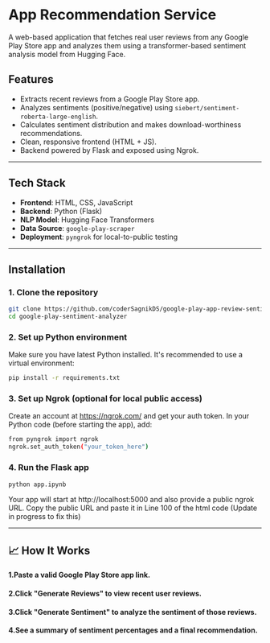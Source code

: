 # App Recommendation Service

A web-based application that fetches real user reviews from any Google Play Store app and analyzes them using a transformer-based sentiment analysis model from Hugging Face.

## Features

- Extracts recent reviews from a Google Play Store app.
- Analyzes sentiments (positive/negative) using `siebert/sentiment-roberta-large-english`.
- Calculates sentiment distribution and makes download-worthiness recommendations.
- Clean, responsive frontend (HTML + JS).
- Backend powered by Flask and exposed using Ngrok.

---

## Tech Stack

- **Frontend**: HTML, CSS, JavaScript
- **Backend**: Python (Flask)
- **NLP Model**: Hugging Face Transformers
- **Data Source**: `google-play-scraper`
- **Deployment**: `pyngrok` for local-to-public testing

---

## Installation

### 1. Clone the repository
```bash
git clone https://github.com/coderSagnikDS/google-play-app-review-sentiment-analyser.git
cd google-play-sentiment-analyzer
```
### 2. Set up Python environment
Make sure you have latest Python installed. It's recommended to use a virtual environment:
```bash
pip install -r requirements.txt
```
### 3. Set up Ngrok (optional for local public access)
Create an account at https://ngrok.com/ and get your auth token.
In your Python code (before starting the app), add:
```bash
from pyngrok import ngrok
ngrok.set_auth_token("your_token_here")
```
### 4. Run the Flask app
```bash
python app.ipynb
```

Your app will start at http://localhost:5000 and also provide a public ngrok URL.
Copy the public URL and paste it in Line 100 of the html code
(Update in progress to fix this)

---

## 📈 How It Works
#### 1.Paste a valid Google Play Store app link.
#### 2.Click "Generate Reviews" to view recent user reviews.
#### 3.Click "Generate Sentiment" to analyze the sentiment of those reviews.
#### 4.See a summary of sentiment percentages and a final recommendation.
